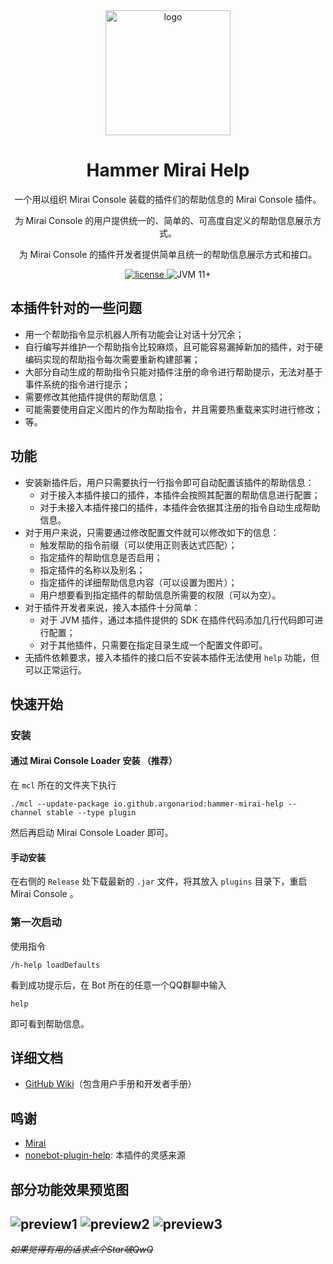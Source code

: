 <div align="center">

<img src="https://docs.hammer-hfut.tk:233/logo.svg" alt="logo" height="200">

# Hammer Mirai Help
一个用以组织 Mirai Console 装载的插件们的帮助信息的 Mirai Console 插件。

为 Mirai Console 的用户提供统一的、简单的、可高度自定义的帮助信息展示方式。

为 Mirai Console 的插件开发者提供简单且统一的帮助信息展示方式和接口。

<a href="https://raw.githubusercontent.com/ArgonarioD/hammer-mirai-help/main/LICENSE">
   <img src="https://img.shields.io/badge/license-AGPL--3.0-orange" alt="license">
</a>
<img src="https://img.shields.io/badge/JVM-11%2B-blue" alt="JVM 11+">
</div>

## 本插件针对的一些问题
 - 用一个帮助指令显示机器人所有功能会让对话十分冗余；
 - 自行编写并维护一个帮助指令比较麻烦，且可能容易漏掉新加的插件，对于硬编码实现的帮助指令每次需要重新构建部署；
 - 大部分自动生成的帮助指令只能对插件注册的命令进行帮助提示，无法对基于事件系统的指令进行提示；
 - 需要修改其他插件提供的帮助信息；
 - 可能需要使用自定义图片的作为帮助指令，并且需要热重载来实时进行修改；
 - 等。

## 功能
 - 安装新插件后，用户只需要执行一行指令即可自动配置该插件的帮助信息：
   - 对于接入本插件接口的插件，本插件会按照其配置的帮助信息进行配置；
   - 对于未接入本插件接口的插件，本插件会依据其注册的指令自动生成帮助信息。
 - 对于用户来说，只需要通过修改配置文件就可以修改如下的信息：
   - 触发帮助的指令前缀（可以使用正则表达式匹配）；
   - 指定插件的帮助信息是否启用；
   - 指定插件的名称以及别名；
   - 指定插件的详细帮助信息内容（可以设置为图片）；
   - 用户想要看到指定插件的帮助信息所需要的权限（可以为空）。
 - 对于插件开发者来说，接入本插件十分简单：
   - 对于 JVM 插件，通过本插件提供的 SDK 在插件代码添加几行代码即可进行配置；
   - 对于其他插件，只需要在指定目录生成一个配置文件即可。
 - 无插件依赖要求，接入本插件的接口后不安装本插件无法使用 `help` 功能，但可以正常运行。

## 快速开始
### 安装
#### 通过 Mirai Console Loader 安装 （推荐）
在 `mcl` 所在的文件夹下执行
```shell
./mcl --update-package io.github.argonariod:hammer-mirai-help --channel stable --type plugin
```
然后再启动 Mirai Console Loader 即可。
#### 手动安装
在右侧的 `Release` 处下载最新的 `.jar` 文件，将其放入 `plugins` 目录下，重启 Mirai Console 。
### 第一次启动
使用指令
```
/h-help loadDefaults
```
看到成功提示后，在 Bot 所在的任意一个QQ群聊中输入
```
help
```
即可看到帮助信息。

## 详细文档
 - [GitHub Wiki](https://github.com/ArgonarioD/hammer-mirai-help/wiki/%E4%B8%BB%E9%A1%B5)（包含用户手册和开发者手册）

## 鸣谢
 - [Mirai](https://github.com/mamoe/mirai)
 - [nonebot-plugin-help](https://github.com/XZhouQD/nonebot-plugin-help): 本插件的灵感来源

## 部分功能效果预览图
![preview1](./readme/preview1.png)
![preview2](./readme/preview2.png)
![preview3](./readme/preview3.png)
---
   ~~*如果觉得有用的话求点个Star啵QwQ*~~